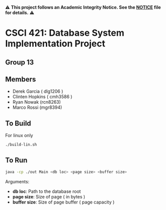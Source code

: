 ⚠️ **This project follows an Academic Integrity Notice. See the [NOTICE](NOTICE) file for details.** ⚠️ 

# CSCI 421: Database System Implementation Project
## Group 13

## Members
- Derek Garcia ( dlg1206 )
- Clinten Hopkins ( cmh3586 )
- Ryan Nowak (rcn8263)
- Marco Rossi (mgr8394)

## To Build
For linux only
```bash
./build-lin.sh
```

## To Run
```bash
java -cp ./out Main <db loc> <page size> <buffer size>
```

Arguments:
- **db loc**:         Path to the database root
- **page size**:      Size of page ( in bytes )
- **buffer size**:    Size of page buffer ( page capacity )


